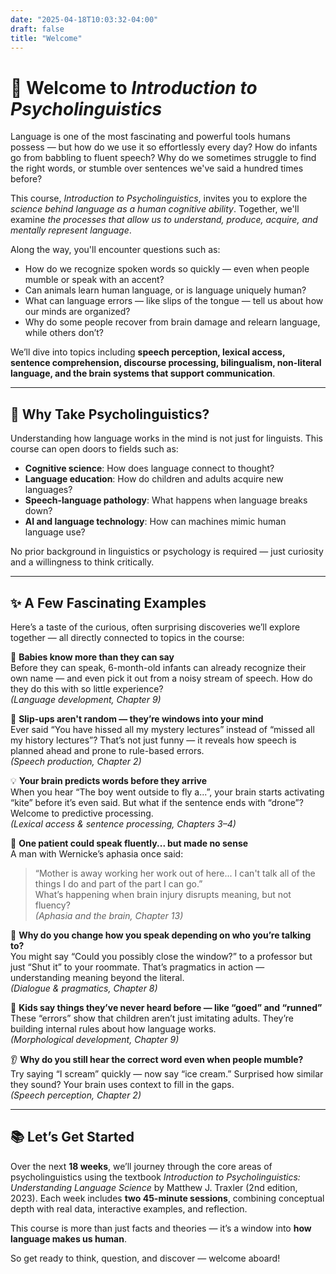 ```yaml
---
date: "2025-04-18T10:03:32-04:00"
draft: false
title: "Welcome"
---
```



# 🧠 Welcome to *Introduction to Psycholinguistics*

Language is one of the most fascinating and powerful tools humans possess — but how do we use it so effortlessly every day? How do infants go from babbling to fluent speech? Why do we sometimes struggle to find the right words, or stumble over sentences we've said a hundred times before?

This course, _Introduction to Psycholinguistics_, invites you to explore the *science behind language as a human cognitive ability*. Together, we'll examine *the processes that allow us to understand, produce, acquire, and mentally represent language*.

Along the way, you'll encounter questions such as:

- How do we recognize spoken words so quickly — even when people mumble or speak with an accent?
- Can animals learn human language, or is language uniquely human?
- What can language errors — like slips of the tongue — tell us about how our minds are organized?
- Why do some people recover from brain damage and relearn language, while others don’t?

We’ll dive into topics including **speech perception, lexical access, sentence comprehension, discourse processing, bilingualism, non-literal language, and the brain systems that support communication**.

---

## 🧩 Why Take Psycholinguistics?

Understanding how language works in the mind is not just for linguists. This course can open doors to fields such as:

- **Cognitive science**: How does language connect to thought?
- **Language education**: How do children and adults acquire new languages?
- **Speech-language pathology**: What happens when language breaks down?
- **AI and language technology**: How can machines mimic human language use?

No prior background in linguistics or psychology is required — just curiosity and a willingness to think critically.

---

## ✨ A Few Fascinating Examples

Here’s a taste of the curious, often surprising discoveries we’ll explore together — all directly connected to topics in the course:

👶 **Babies know more than they can say**  
Before they can speak, 6-month-old infants can already recognize their own name — and even pick it out from a noisy stream of speech. How do they do this with so little experience?  
_(Language development, Chapter 9)_

🔄 **Slip-ups aren't random — they’re windows into your mind**  
Ever said “You have hissed all my mystery lectures” instead of “missed all my history lectures”? That’s not just funny — it reveals how speech is planned ahead and prone to rule-based errors.  
_(Speech production, Chapter 2)_

💡 **Your brain predicts words before they arrive**  
When you hear “The boy went outside to fly a...”, your brain starts activating “kite” before it’s even said. But what if the sentence ends with “drone”? Welcome to predictive processing.  
_(Lexical access & sentence processing, Chapters 3–4)_

🧠 **One patient could speak fluently... but made no sense**  
A man with Wernicke’s aphasia once said:  
> “Mother is away working her work out of here... I can't talk all of the things I do and part of the part I can go.”  
What’s happening when brain injury disrupts meaning, but not fluency?  
_(Aphasia and the brain, Chapter 13)_

🧭 **Why do you change how you speak depending on who you’re talking to?**  
You might say “Could you possibly close the window?” to a professor but just “Shut it” to your roommate. That’s pragmatics in action — understanding meaning beyond the literal.  
_(Dialogue & pragmatics, Chapter 8)_

🧒 **Kids say things they’ve never heard before — like “goed” and “runned”**  
These “errors” show that children aren’t just imitating adults. They’re building internal rules about how language works.  
_(Morphological development, Chapter 9)_

👂 **Why do you still hear the correct word even when people mumble?**  
Try saying “I scream” quickly — now say “ice cream.” Surprised how similar they sound? Your brain uses context to fill in the gaps.  
_(Speech perception, Chapter 2)_

---

## 📚 Let’s Get Started  

Over the next **18 weeks**, we’ll journey through the core areas of psycholinguistics using the textbook *Introduction to Psycholinguistics: Understanding Language Science* by Matthew J. Traxler (2nd edition, 2023). Each week includes **two 45-minute sessions**, combining conceptual depth with real data, interactive examples, and reflection.

This course is more than just facts and theories — it’s a window into **how language makes us human**.

So get ready to think, question, and discover — welcome aboard!
